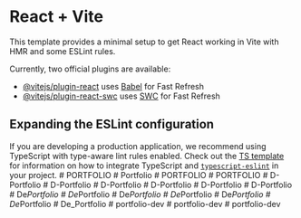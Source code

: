 # React + Vite

This template provides a minimal setup to get React working in Vite with HMR and some ESLint rules.

Currently, two official plugins are available:

- [@vitejs/plugin-react](https://github.com/vitejs/vite-plugin-react/blob/main/packages/plugin-react) uses [Babel](https://babeljs.io/) for Fast Refresh
- [@vitejs/plugin-react-swc](https://github.com/vitejs/vite-plugin-react/blob/main/packages/plugin-react-swc) uses [SWC](https://swc.rs/) for Fast Refresh

## Expanding the ESLint configuration

If you are developing a production application, we recommend using TypeScript with type-aware lint rules enabled. Check out the [TS template](https://github.com/vitejs/vite/tree/main/packages/create-vite/template-react-ts) for information on how to integrate TypeScript and [`typescript-eslint`](https://typescript-eslint.io) in your project.
#   P O R T F O L I O  
 #   P o r t f o l i o  
 #   P O R T F O L I O  
 #   P O R T F O L I O  
 #   D - P o r t f o l i o  
 #   D - P o r t f o l i o  
 #   D - P o r t f o l i o  
 #   D - P o r t f o l i o  
 #   D - P o r t f o l i o  
 #   D - P o r t f o l i o  
 #   D e _ P o r t f o l i o  
 #   D e _ P o r t f o l i o  
 #   D e _ P o r t f o l i o  
 #   D e _ P o r t f o l i o  
 #   D e _ P o r t f o l i o  
 #   D e _ P o r t f o l i o  
 #   D e _ P o r t f o l i o  
 #   p o r t f o l i o - d e v  
 #   p o r t f o l i o - d e v  
 #   p o r t f o l i o - d e v  
 